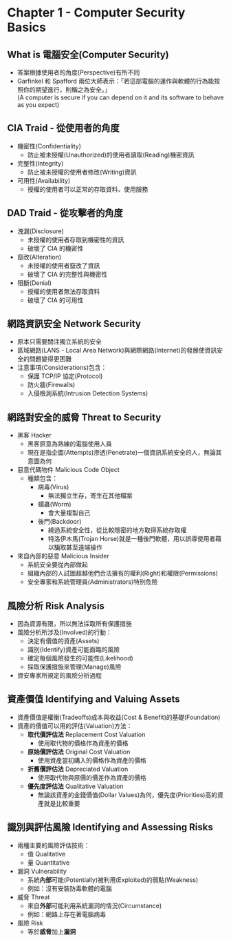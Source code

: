 # Chapter 1 - Computer Security Basics

## What is 電腦安全(Computer Security)

+ 答案根據使用者的角度(Perspective)有所不同
+ Garfinkel 和 Spafford 兩位大師表示：「若這部電腦的運作與軟體的行為能按照你的期望進行，則稱之為安全。」  
(A computer is secure if you can depend on it and its software to behave as you expect)

## CIA Traid - 從使用者的角度
+ 機密性(Confidentiality)
	+ 防止被未授權(Unauthorized)的使用者讀取(Reading)機密資訊
+ 完整性(Integrity)
	+ 防止被未授權的使用者修改(Writing)資訊
+ 可用性(Availability)
	+ 授權的使用者可以正常的存取資料、使用服務

## DAD Traid - 從攻擊者的角度
+ 洩漏(Disclosure)
	+ 未授權的使用者存取到機密性的資訊
	+ 破壞了 CIA 的機密性
+ 竄改(Alteration)
	+ 未授權的使用者竄改了資訊
	+ 破壞了 CIA 的完整性與機密性
+ 阻斷(Denial)
	+ 授權的使用者無法存取資料
	+ 破壞了 CIA 的可用性

## 網路資訊安全 Network Security
+ 原本只需要關注獨立系統的安全
+ 區域網路(LANS - Local Area Network)與網際網路(Internet)的發展使資訊安全的問題變得更困難
+ 注意事項(Considerations)包含：
	+ 保護 TCP/IP 協定(Protocol)
	+ 防火牆(Firewalls)
	+ 入侵檢測系統(Intrusion Detection Systems)

## 網路對安全的威脅 Threat to Security
+ 黑客 Hacker
	+ 黑客原意為熟練的電腦使用人員
	+ 現在是指企圖(Attempts)滲透(Penetrate)一個資訊系統安全的人，無論其意圖為何
+ 惡意代碼物件 Malicious Code Object
	+ 種類包含：
		+ 病毒(Virus)
			+ 無法獨立生存，寄生在其他檔案
		+ 蠕蟲(Worm)
			+ 會大量複製自己
		+ 後門(Backdoor)
			+ 繞過系統安全性，從比較隱密的地方取得系統存取權
			+ 特洛伊木馬(Trojan Horse)就是一種後門軟體，用以誤導使用者藉以騙取甚至遠端操作
+ 來自內部的惡意 Malicious Insider
	+ 系統安全要從內部做起
	+ 組織內部的人試圖超越他們合法擁有的權利(Right)和權限(Permissions)
	+ 安全專家和系統管理員(Administrators)特別危險

## 風險分析 Risk Analysis
+ 因為資源有限，所以無法採取所有保護措施
+ 風險分析所涉及(Involved)的行動：
	+ 決定有價值的資產(Assets)
	+ 識別(Identify)資產可能面臨的風險
	+ 確定每個風險發生的可能性(Likelihood)
	+ 採取保護措施來管理(Manage)風險
+ 資安專家所規定的風險分析過程

## 資產價值 Identifying and Valuing Assets
+ 資產價值是權衡(Tradeoffs)成本與收益(Cost & Benefit)的基礎(Foundation)
+ 資產的價值可以用的評估(Valuation)方法：
	+ **取代價評估法** Replacement Cost Valuation
		+ 使用取代物的價格作為資產的價格
	+ **原始價評估法** Original Cost Valuation
		+ 使用資產當初購入的價格作為資產的價格
	+ **折舊價評估法** Depreciated Valuation
		+ 使用取代物與原價的價差作為資產的價格
	+ **優先度評估法** Qualitative Valuation
		+ 無論該資產的金錢價值(Dollar Values)為何，優先度(Priorities)高的資產就是比較重要

## 識別與評估風險 Identifying and Assessing Risks
+ 兩種主要的風險評估技術：
	+ 值 Qualitative
	+ 量 Quantitative
+ 漏洞 Vulnerability
	+ 系統**內部**可能(Potentially)被利用(Exploited)的弱點(Weakness)
	+ 例如：沒有安裝防毒軟體的電腦
+ 威脅 Threat
	+ 來自**外部**可能利用系統漏洞的情況(Circumstance)
	+ 例如：網路上存在著電腦病毒
+ 風險 Risk
	+ 等於**威脅**加上**漏洞**